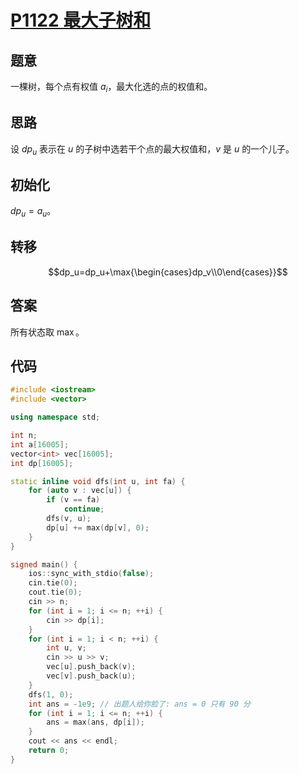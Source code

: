 # [P1122 最大子树和](https://www.luogu.com.cn/problem/P1122)

## 题意

一棵树，每个点有权值 $a_i$，最大化选的点的权值和。

## 思路

设 $dp_u$ 表示在 $u$ 的子树中选若干个点的最大权值和，$v$ 是 $u$ 的一个儿子。

## 初始化

$dp_u=a_u$。

## 转移

$$dp_u=dp_u+\max{\begin{cases}dp_v\\0\end{cases}}$$

## 答案

所有状态取 $\max$。

## 代码

```cpp
#include <iostream>
#include <vector>

using namespace std;

int n;
int a[16005];
vector<int> vec[16005];
int dp[16005];

static inline void dfs(int u, int fa) {
    for (auto v : vec[u]) {
        if (v == fa)
            continue;
        dfs(v, u);
        dp[u] += max(dp[v], 0);
    }
}

signed main() {
    ios::sync_with_stdio(false);
    cin.tie(0);
    cout.tie(0);
    cin >> n;
    for (int i = 1; i <= n; ++i) {
        cin >> dp[i];
    }
    for (int i = 1; i < n; ++i) {
        int u, v;
        cin >> u >> v;
        vec[u].push_back(v);
        vec[v].push_back(u);
    }
    dfs(1, 0);
    int ans = -1e9; // 出题人给你脸了: ans = 0 只有 90 分
    for (int i = 1; i <= n; ++i) {
        ans = max(ans, dp[i]);
    }
    cout << ans << endl;
    return 0;
}
```
